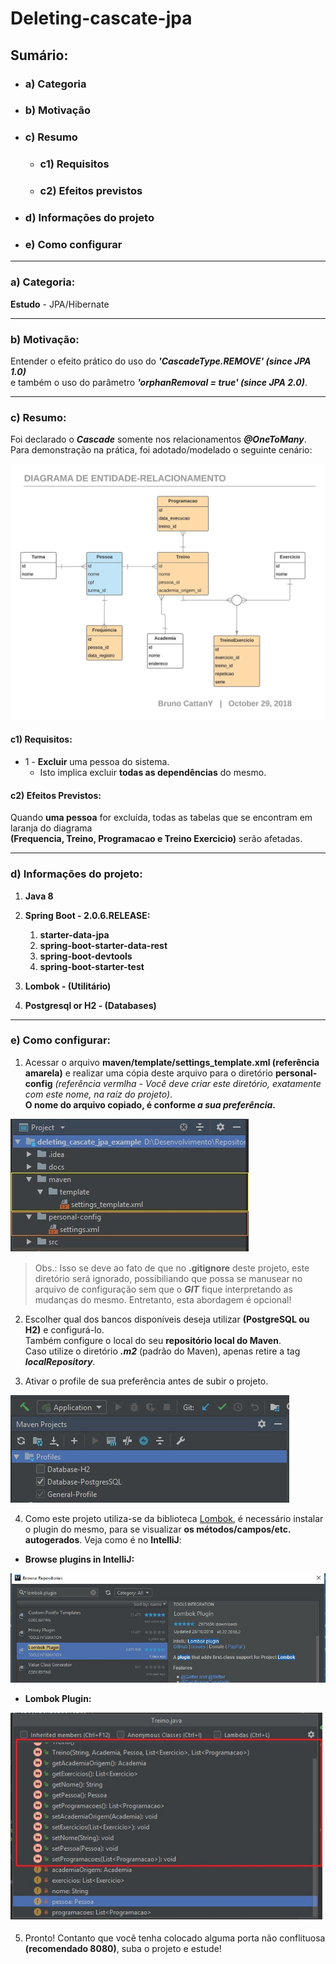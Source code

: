# Deleting-cascate-jpa

## Sumário:

- ### a) Categoria
- ### b) Motivação
- ### c) Resumo
   * ### c1) Requisitos
   * ### c2) Efeitos previstos
- ### d) Informações do projeto
- ### e) Como configurar

---

### a) Categoria: 

**Estudo** - JPA/Hibernate

---

### b) Motivação: 

Entender o efeito prático do uso do **_'CascadeType.REMOVE' (since JPA 1.0)_**\
e também o uso do parâmetro **_'orphanRemoval = true' (since JPA 2.0)_**.

---

### c) Resumo:

Foi declarado o _**Cascade**_ somente nos relacionamentos **_@OneToMany_**.\
Para demonstração na prática, foi adotado/modelado o seguinte cenário:

![DER](docs/der.jpeg)

#### c1) Requisitos:

- 1 - **Excluir** uma pessoa do sistema.
  * Isto implica excluir **todas as dependências** do mesmo.

#### c2) Efeitos Previstos:

Quando **uma pessoa** for excluída, todas as tabelas que se encontram em laranja do diagrama\
**(Frequencia, Treino, Programacao e Treino Exercicio)** serão afetadas.

---

### d) Informações do projeto:

1. **Java 8**

2. **Spring Boot - 2.0.6.RELEASE:**
   1. **starter-data-jpa**
   2. **spring-boot-starter-data-rest**
   3. **spring-boot-devtools**
   4. **spring-boot-starter-test**

3. **Lombok - (Utilitário)**

4. **Postgresql or H2 - (Databases)**

---

### e) Como configurar:

1. Acessar o arquivo **maven/template/settings_template.xml (referência amarela)** 
e realizar uma cópia deste arquivo para o diretório 
**personal-config** _(referência vermlha - Você deve criar este diretório, exatamente com este nome, na raíz do projeto)_.   
**O nome do arquivo copiado, é conforme _a sua preferência_.**

![personal_config_directory](docs/personal_config_directory.jpg)

> Obs.: Isso se deve ao fato de que no **.gitignore** deste projeto, este diretório será ignorado,
 possibiliando que possa se manusear no arquivo de configuração sem que o _**GIT**_ 
 fique interpretando as mudanças do mesmo. Entretanto, esta abordagem é opcional!

2. Escolher qual dos bancos disponíveis deseja utilizar **(PostgreSQL ou H2)** e configurá-lo.\
Também configure o local do seu **repositório local do Maven**.\
Caso utilize o diretório _**.m2**_ (padrão do Maven), apenas retire a tag **_localRepository_**.

3. Ativar o profile de sua preferência antes de subir o projeto.

![profile_project_active](docs/profile_project_active.jpg)

4. Como este projeto utiliza-se da biblioteca [Lombok](https://projectlombok.org/), é necessário instalar o plugin do mesmo, para se visualizar **os métodos/campos/etc. autogerados**. Veja como é no **IntelliJ**:

- **Browse plugins in IntelliJ:**

![lombok_plugin_repository](docs/lombok_plugin_repository.jpg)

- **Lombok Plugin:**

![lombok_plugin_example](docs/lombok_plugin_example.jpg)

5. Pronto! Contanto que você tenha colocado alguma porta não conflituosa **(recomendado 8080)**, suba o projeto e estude!
